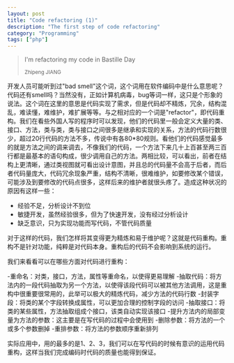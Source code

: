 ```yaml
---
layout: post
title: "Code refactoring (1)"
description: "The first step of code refactoring"
category: "Programming"
tags: ["php"]
---
```


<blockquote>
  <p>I'm refactoring my code in Bastille Day</p>
  <small>Zhipeng JIANG</small>
</blockquote>

开发人员可能听到过"bad smell"这个词，这个词用在软件编码中是什么意思呢？ 代码还有smell吗？当然没有，正如计算机病毒，bug等词一样，这只是个形象的说法。这个词在这里的意思是代码实现了需求，但是代码却不精炼，冗余，结构混乱，难读懂，难维护，难扩展等等。与之相对应的一个词是"refactor"，即代码重构。我们在看些外国人写的程序时可以发现，他们的代码里一般会定义大量的类、接口、方法，类与类，类与接口之间很多是继承和实现的关系，方法的代码行数很少，超过20行代码的方法不多，传说中有各80*80规则。看他们的代码感觉最多的就是方法之间的调来调去，不像我们的代码，一个方法下来几十上百甚至两三百行都是最基本的语句构成，很少调用自己的方法。两相比较，可以看出，前者在结构上更清晰，通过类视图就可看出设计意图，并且总的代码量不会高于后者，而后者代码量庞大，代码冗余现象严重，结构不清晰，很难维护，如要修改某个错误，可能涉及到要修改的代码点很多，这样后来的维护者就很头疼了。造成这种状况的原因有这样一些：

- 经验不足，分析设计不到位
- 敏捷开发，虽然经验很多，但为了快速开发，没有经过分析设计
- 缺乏意识，只为实现功能而写代码，不管代码质量

对于这样的代码，我们怎样将其变得更为精炼和易于维护呢？这就是代码重构。重构不是针对功能，纯粹是对代码本身。重构后的代码不会影响到系统的运行。

我们来看看可以在哪些方面对代码进行重构：

-重命名：对类，接口，方法，属性等重命名，以使得更易理解
-抽取代码：将方法内的一段代码抽取为另一个方法，以使得该段代码可以被其他方法调用，这是重构中很重要很常用的，此举可以极大的精炼代码，减少方法的代码行数
-封装字段：将类的某个字段转换成属性，可以更加合理的控制字段的访问
-抽取接口：将类的某些属性，方法抽取组成个接口，该类自动实现该接口
-提升方法内的局部变量为方法的参数：这主要是在写代码的过程中会使用到
-删除参数：将方法的一个或多个参数删掉
-重排参数：将方法的参数顺序重新排列

实际应用中，用的最多的是1、2、3，我们可以在写代码的时候有意识的运用代码重构，这样当我们完成编码时代码的质量也能得到保证。

